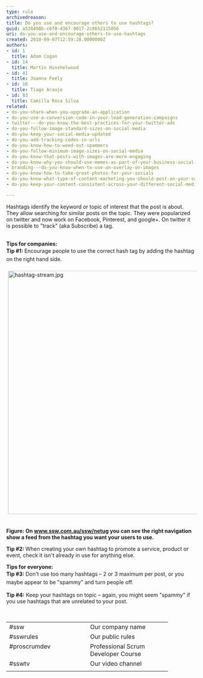 ```yaml
---
type: rule
archivedreason: 
title: Do you use and encourage others to use hashtags?
guid: a528498b-c6f0-4367-9017-2c8652115856
uri: do-you-use-and-encourage-others-to-use-hashtags
created: 2010-09-07T12:59:28.0000000Z
authors:
- id: 1
  title: Adam Cogan
- id: 14
  title: Martin Hinshelwood
- id: 41
  title: Joanna Feely
- id: 16
  title: Tiago Araujo
- id: 83
  title: Camilla Rosa Silva
related:
- do-you-share-when-you-upgrade-an-application
- do-you-use-a-conversion-code-in-your-lead-generation-campaigns
- twitter---do-you-know-the-best-practices-for-your-twitter-ads
- do-you-follow-image-standard-sizes-on-social-media
- do-you-keep-your-social-media-updated
- do-you-add-tracking-codes-in-urls
- do-you-know-how-to-weed-out-spammers
- do-you-follow-minimum-image-sizes-on-social-media
- do-you-know-that-posts-with-images-are-more-engaging
- do-you-know-why-you-should-use-memes-as-part-of-your-business-social-media-content
- branding---do-you-know-when-to-use-an-overlay-on-images
- do-you-know-how-to-take-great-photos-for-your-socials
- do-you-know-what-type-of-content-marketing-you-should-post-on-your-socials
- do-you-keep-your-content-consistent-across-your-different-social-media-platforms

---
```



Hashtags identify the keyword&#160;or&#160;topic&#160;of&#160;interest&#160;that the post is about. They allow searching&#160;for&#160;similar posts on the topic. They were popularized on twitter and now work on&#160;Facebook, Pinterest, and google+. On twitter it is possible to &quot;track&quot; (aka Subscribe)&#160;a tag.&#160; 
<br><excerpt class='endintro'></excerpt><br>
<p></p><p><strong>Tips for companies&#58;<br></strong><strong style="line-height&#58;1.6;">Tip #1&#58; </strong><span style="line-height&#58;1.6;">Encourage people to use the correct hash tag by adding the hashtag on the right hand side.</span></p><p><img src="/Communication/RulesToBetterSocialNetworking/PublishingImages/hashtag-stream.jpg" alt="hashtag-stream.jpg" style="margin&#58;5px;width&#58;650px;" />&#160;</p><p><strong>Figure&#58; On </strong><a href="http&#58;//www.ssw.com.au/ssw/netug"><strong>www.ssw.com.au/ssw/netug</strong></a><strong>&#160;you can see the right navigation show a feed from the hashtag you want your users to use.</strong></p><p><strong>Tip&#160;#2&#58; </strong>When creating your​​​ own hashtag to promote a service, product or event, check it isn't already in use for anything else.&#160;<br></p><p><strong>Tips for everyone&#58;&#160;<br></strong><strong style="line-height&#58;1.6;">Tip #3&#58; </strong><span style="line-height&#58;1.6;">Don't use too ma</span><span style="line-height&#58;1.6;">ny hashtags – 2 or 3 maximum per post, or you maybe appear to be &quot;spammy&quot; and turn </span><span style="line-height&#58;1.6;">people off.</span></p><p><strong>Tip #4&#58;</strong> Keep your hashtags on topic – again, you might seem &quot;spammy&quot; if you use hashtags that are unrelated to your post.</p><br>
<font class="ms-rteCustom-SSWTable" size="+0"><table cellspacing="0" cellpadding="2" width="400" border="0"><tbody><tr><td valign="top" width="200">#ssw</td>
<td valign="top" width="200">Our company name</td></tr>
<tr><td valign="top" width="200">#sswrules</td>
<td valign="top" width="200">Our public rules</td></tr>
<tr><td valign="top" width="200">#proscrumdev</td>
<td valign="top" width="200">Professional Scrum Developer Course</td></tr>
<tr><td valign="top" width="200">#sswtv</td>
<td valign="top" width="200">Our video channel</td></tr>
<tr><td valign="top" width="200"></td>
<td valign="top" width="200"></td></tr></tbody></table></font>


